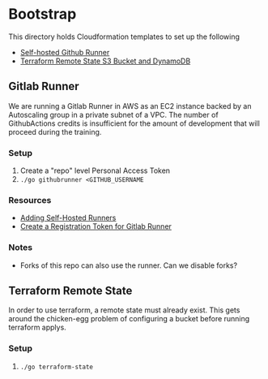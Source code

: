 # Bootstrap
This directory holds Cloudformation templates to set up the following
* [Self-hosted Github Runner](#githubrunner)
* [Terraform Remote State S3 Bucket and DynamoDB](#terraform-remote-state)

## Gitlab Runner
We are running a Gitlab Runner in AWS as an EC2 instance backed by an Autoscaling group in a private subnet of a VPC. The number of GithubActions credits is insufficient for the amount of development that will proceed during the training.

### Setup
1. Create a "repo" level Personal Access Token
2. `./go githubrunner <GITHUB_USERNAME`   

### Resources
* [Adding Self-Hosted Runners](https://docs.github.com/en/actions/hosting-your-own-runners/adding-self-hosted-runners)
* [Create a Registration Token for Gitlab Runner](https://docs.github.com/en/rest/reference/actions#create-a-registration-token-for-a-repository)

### Notes
* Forks of this repo can also use the runner. Can we disable forks?

## Terraform Remote State
In order to use terraform, a remote state must already exist. This gets around the chicken-egg problem of configuring a bucket before running terraform applys.

### Setup
1. `./go terraform-state`
